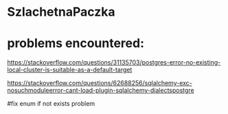 # SzlachetnaPaczka

# problems encountered:

https://stackoverflow.com/questions/31135703/postgres-error-no-existing-local-cluster-is-suitable-as-a-default-target

https://stackoverflow.com/questions/62688256/sqlalchemy-exc-nosuchmoduleerror-cant-load-plugin-sqlalchemy-dialectspostgre

#fix
enum if not exists problem
